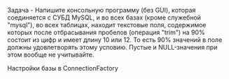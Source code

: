 Задача - Напишите консольную программу (без GUI),
которая соединяется с СУБД MySQL, и во всех базах (кроме служебной "mysql"),
во всех таблицах, находит текстовые поля,
содержимое которых после отбрасывания пробелов (операция "trim")
на 90% состоит из цифр и имеет длину 10 или 12.
То есть 90% значений в поле должны удовлетворять этому условию. Пустые и NULL-значения при этом вообще не учитывайте.

Настройки базы в ConnectionFactory
